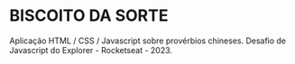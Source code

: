 ﻿# BISCOITO DA SORTE

Aplicação HTML / CSS / Javascript sobre provérbios chineses. Desafio de Javascript do Explorer - Rocketseat - 2023.
